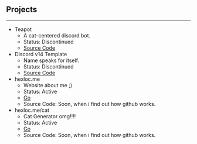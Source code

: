 ## Projects

---

- Teapot
  - A cat-centered discord bot.
  - Status: Discontinued
  - [Source Code](https://github.com/Shusz/teapot-source)
- Discord v14 Template
  - Name speaks for itself.
  - Status: Discontinued
  - [Source Code](https://github.com/Shusz/discordjs-v14-template)
- hexloc.me
  - Website about me ;)
  - Status: Active
  - [Go](https://hexloc.me)
  - Source Code: Soon, when i find out how github works.
- hexloc.me/cat
  - Cat Generator omg!!!!
  - Status: Active
  - [Go](https://hexloc.me/cat)
  - Source Code: Soon, when i find out how github works.
